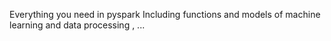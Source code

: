 Everything you need in pyspark
Including functions and models of machine learning and data processing , ...
